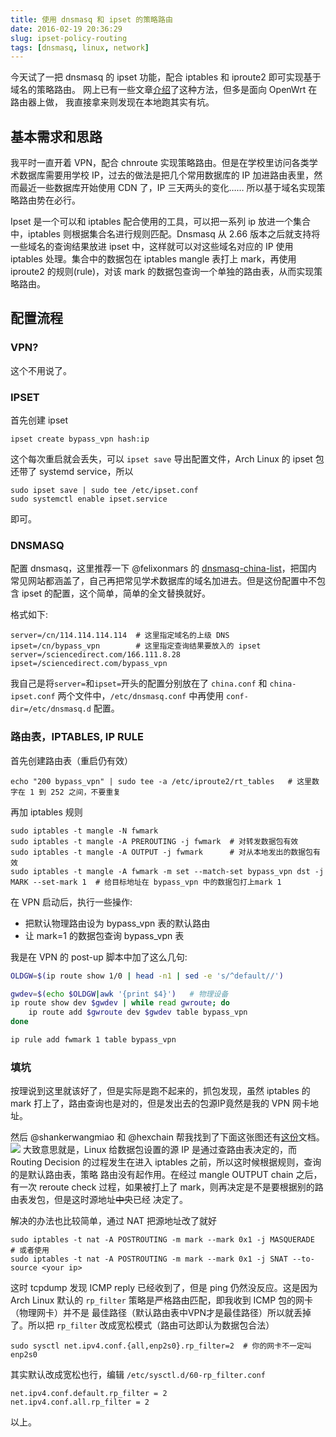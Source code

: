 ```yaml
---
title: 使用 dnsmasq 和 ipset 的策略路由
date: 2016-02-19 20:36:29
slug: ipset-policy-routing
tags: [dnsmasq, linux, network]
---
```


今天试了一把 dnsmasq 的 ipset 功能，配合 iptables 和 iproute2 即可实现基于域名的策略路由。
网上已有一些文章[介绍](https://blog.sorz.org/p/openwrt-outwall/)了这种方法，但多是面向 OpenWrt 在路由器上做，
我直接拿来则发现在本地跑其实有坑。

<!--more-->

## 基本需求和思路

我平时一直开着 VPN，配合 chnroute 实现策略路由。但是在学校里访问各类学术数据库需要用学校 IP，过去的做法是把几个常用数据库的
IP 加进路由表里，然而最近一些数据库开始使用 CDN 了，IP 三天两头的变化…… 所以基于域名实现策略路由势在必行。

Ipset 是一个可以和 iptables 配合使用的工具，可以把一系列 ip 放进一个集合中，iptables 则根据集合名进行规则匹配。Dnsmasq 从 2.66
版本之后就支持将一些域名的查询结果放进 ipset 中，这样就可以对这些域名对应的 IP 使用 iptables 处理。集合中的数据包在
iptables mangle 表打上 mark，再使用 iproute2 的规则(rule)，对该 mark 的数据包查询一个单独的路由表，从而实现策略路由。


## 配置流程

### VPN?

这个不用说了。

### IPSET

首先创建 ipset

    ipset create bypass_vpn hash:ip

这个每次重启就会丢失，可以 `ipset save` 导出配置文件，Arch Linux 的 ipset 包还带了 systemd  service，所以

    sudo ipset save | sudo tee /etc/ipset.conf
    sudo systemctl enable ipset.service

即可。


### DNSMASQ

配置 dnsmasq，这里推荐一下 @felixonmars 的 [dnsmasq-china-list](https://github.com/felixonmars/dnsmasq-china-list)，把国内
常见网站都涵盖了，自己再把常见学术数据库的域名加进去。但是这份配置中不包含 ipset 的配置，这个简单，简单的全文替换就好。

格式如下:

    server=/cn/114.114.114.114  # 这里指定域名的上级 DNS 
    ipset=/cn/bypass_vpn        # 这里指定查询结果要放入的 ipset
    server=/sciencedirect.com/166.111.8.28
    ipset=/sciencedirect.com/bypass_vpn

我自己是将`server=`和`ipset=`开头的配置分别放在了 `china.conf` 和 `china-ipset.conf` 两个文件中，`/etc/dnsmasq.conf` 中再使用
`conf-dir=/etc/dnsmasq.d` 配置。


### 路由表，IPTABLES, IP RULE

首先创建路由表（重启仍有效）

    echo "200 bypass_vpn" | sudo tee -a /etc/iproute2/rt_tables   # 这里数字在 1 到 252 之间，不要重复

再加 iptables 规则

    sudo iptables -t mangle -N fwmark
    sudo iptables -t mangle -A PREROUTING -j fwmark  # 对转发数据包有效
    sudo iptables -t mangle -A OUTPUT -j fwmark      # 对从本地发出的数据包有效
    sudo iptables -t mangle -A fwmark -m set --match-set bypass_vpn dst -j MARK --set-mark 1  # 给目标地址在 bypass_vpn 中的数据包打上mark 1

在 VPN 启动后，执行一些操作:
- 把默认物理路由设为 bypass_vpn 表的默认路由
- 让 mark=1 的数据包查询 bypass_vpn 表

我是在 VPN 的 post-up 脚本中加了这么几句:

```bash
OLDGW=$(ip route show 1/0 | head -n1 | sed -e 's/^default//')

gwdev=$(echo $OLDGW|awk '{print $4}')   # 物理设备
ip route show dev $gwdev | while read gwroute; do
	ip route add $gwroute dev $gwdev table bypass_vpn
done

ip rule add fwmark 1 table bypass_vpn
```

### 填坑

按理说到这里就该好了，但是实际是跑不起来的，抓包发现，虽然 iptables 的 mark 打上了，路由查询也是对的，但是发出去的包源IP竟然是我的 VPN 网卡地址。

然后 @shankerwangmiao 和 @hexchain 帮我找到了下面这张图还有[这份](http://linux-ip.net/html/routing-saddr-selection.html)文档。
![](https://upload.wikimedia.org/wikipedia/commons/3/37/Netfilter-packet-flow.svg)
大致意思就是，Linux 给数据包设置的源 IP 是通过查路由表决定的，而 Routing Decision 的过程发生在进入 iptables 之前，所以这时候根据规则，查询的是默认路由表，策略
路由没有起作用。在经过 mangle OUTPUT chain 之后，有一次 reroute check 过程，如果被打上了 mark，则再决定是不是要根据别的路由表发包，但是这时源地址<s>中央</s>已经
决定了。

解决的办法也比较简单，通过 NAT 把源地址改了就好

    sudo iptables -t nat -A POSTROUTING -m mark --mark 0x1 -j MASQUERADE
    # 或者使用
    sudo iptables -t nat -A POSTROUTING -m mark --mark 0x1 -j SNAT --to-source <your ip>

这时 tcpdump 发现 ICMP reply 已经收到了，但是 ping 仍然没反应。这是因为 Arch Linux 默认的 `rp_filter` 策略是严格路由匹配，即我收到 ICMP 包的网卡（物理网卡）并不是
最佳路径（默认路由表中VPN才是最佳路径）所以就丢掉了。所以把 `rp_filter` 改成宽松模式（路由可达即认为数据包合法）

    sudo sysctl net.ipv4.conf.{all,enp2s0}.rp_filter=2  # 你的网卡不一定叫 enp2s0

其实默认改成宽松也行，编辑 `/etc/sysctl.d/60-rp_filter.conf`
    
    net.ipv4.conf.default.rp_filter = 2
    net.ipv4.conf.all.rp_filter = 2


以上。

